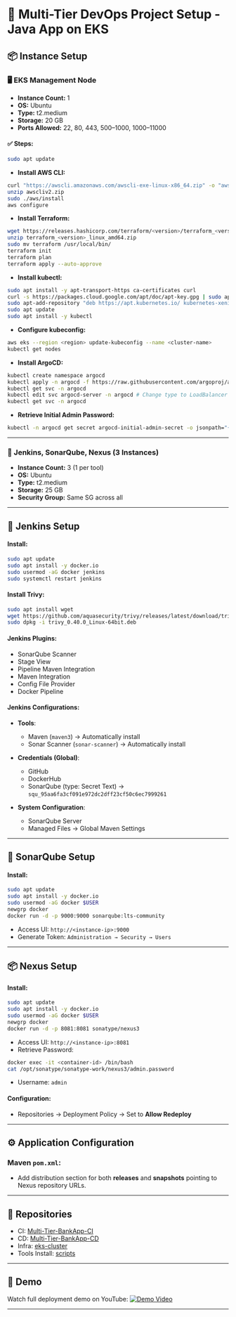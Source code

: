 # 🔧 Multi-Tier DevOps Project Setup - Java App on EKS


## 📦 Instance Setup

### 🖥️ EKS Management Node

* **Instance Count:** 1
* **OS:** Ubuntu
* **Type:** t2.medium
* **Storage:** 20 GB
* **Ports Allowed:** 22, 80, 443, 500–1000, 1000–11000

#### ✅ Steps:

```bash
sudo apt update
```

* **Install AWS CLI:**

```bash
curl "https://awscli.amazonaws.com/awscli-exe-linux-x86_64.zip" -o "awscliv2.zip"
unzip awscliv2.zip
sudo ./aws/install
aws configure
```

* **Install Terraform:**

```bash
wget https://releases.hashicorp.com/terraform/<version>/terraform_<version>_linux_amd64.zip
unzip terraform_<version>_linux_amd64.zip
sudo mv terraform /usr/local/bin/
terraform init
terraform plan
terraform apply --auto-approve
```

* **Install kubectl:**

```bash
sudo apt install -y apt-transport-https ca-certificates curl
curl -s https://packages.cloud.google.com/apt/doc/apt-key.gpg | sudo apt-key add -
sudo apt-add-repository "deb https://apt.kubernetes.io/ kubernetes-xenial main"
sudo apt update
sudo apt install -y kubectl
```

* **Configure kubeconfig:**

```bash
aws eks --region <region> update-kubeconfig --name <cluster-name>
kubectl get nodes
```

* **Install ArgoCD:**

```bash
kubectl create namespace argocd
kubectl apply -n argocd -f https://raw.githubusercontent.com/argoproj/argo-cd/stable/manifests/install.yaml
kubectl get svc -n argocd
kubectl edit svc argocd-server -n argocd # Change type to LoadBalancer
kubectl get svc -n argocd
```

* **Retrieve Initial Admin Password:**

```bash
kubectl -n argocd get secret argocd-initial-admin-secret -o jsonpath="{.data.password}" | base64 -d
```

---

### 🧰 Jenkins, SonarQube, Nexus (3 Instances)

* **Instance Count:** 3 (1 per tool)
* **OS:** Ubuntu
* **Type:** t2.medium
* **Storage:** 25 GB
* **Security Group:** Same SG across all

---

## 🧪 Jenkins Setup

#### Install:

```bash
sudo apt update
sudo apt install -y docker.io
sudo usermod -aG docker jenkins
sudo systemctl restart jenkins
```

#### Install Trivy:

```bash
sudo apt install wget
wget https://github.com/aquasecurity/trivy/releases/latest/download/trivy_0.40.0_Linux-64bit.deb
sudo dpkg -i trivy_0.40.0_Linux-64bit.deb
```

#### Jenkins Plugins:

* SonarQube Scanner
* Stage View
* Pipeline Maven Integration
* Maven Integration
* Config File Provider
* Docker Pipeline

#### Jenkins Configurations:

* **Tools**:

  * Maven (`maven3`) → Automatically install
  * Sonar Scanner (`sonar-scanner`) → Automatically install

* **Credentials (Global)**:

  * GitHub
  * DockerHub
  * SonarQube (type: Secret Text) → `squ_95aa6fa3cf091e972dc2dff23cf50c6ec7999261`

* **System Configuration**:

  * SonarQube Server
  * Managed Files → Global Maven Settings

---

## 🧹 SonarQube Setup

#### Install:

```bash
sudo apt update
sudo apt install -y docker.io
sudo usermod -aG docker $USER
newgrp docker
docker run -d -p 9000:9000 sonarqube:lts-community
```

* Access UI: `http://<instance-ip>:9000`
* Generate Token:
  `Administration → Security → Users`

---

## 📦 Nexus Setup

#### Install:

```bash
sudo apt update
sudo apt install -y docker.io
sudo usermod -aG docker $USER
newgrp docker
docker run -d -p 8081:8081 sonatype/nexus3
```

* Access UI: `http://<instance-ip>:8081`
* Retrieve Password:

```bash
docker exec -it <container-id> /bin/bash
cat /opt/sonatype/sonatype-work/nexus3/admin.password
```

* Username: `admin`

#### Configuration:

* Repositories → Deployment Policy → Set to **Allow Redeploy**

---

## ⚙️ Application Configuration

### Maven `pom.xml`:

* Add distribution section for both **releases** and **snapshots** pointing to Nexus repository URLs.

---

## 📁 Repositories

* CI: [Multi-Tier-BankApp-CI](https://github.com/shani877/Multi-Tier-BankApp-CI.git)
* CD: [Multi-Tier-BankApp-CD](https://github.com/shani877/Multi-Tier-BankApp-CD.git)
* Infra: [eks-cluster](https://github.com/shani877/eks-cluster.git)
* Tools Install: [scripts](https://github.com/shani877/scripts.git)

---

## 🎥 Demo

Watch full deployment demo on YouTube:
[![Demo Video](https://img.youtube.com/vi/xAjledixxTE/0.jpg)](https://youtu.be/xAjledixxTE?si=wBgBK-NJ6MjQELMQ)

---
